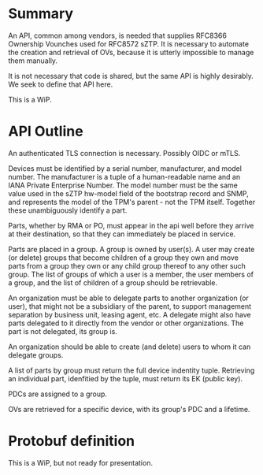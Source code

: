 # Summary
An API, common among vendors, is needed that supplies RFC8366 Ownership
Vounches used for RFC8572 sZTP.  It is necessary to automate the creation
and retrieval of OVs, because it is utterly impossible to manage them
manually.

It is not necessary that code is shared, but the same API is highly desirably.
We seek to define that API here.

This is a WiP.

# API Outline
An authenticated TLS connection is necessary.  Possibly OIDC or mTLS.

Devices must be identified by a serial number, manufacturer, and model
number.  The manufacturer is a tuple of a human-readable name and an
IANA Private Enterprise Number.  The model number must be the same
value used in the sZTP hw-model field of the bootstrap record and SNMP,
and represents the model of the TPM's parent - not the TPM itself.
Together these unambiguously identify a part.

Parts, whether by RMA or PO, must appear in the api well before they
arrive at their destination, so that they can immediately be placed in
service.

Parts are placed in a group.  A group is owned by user(s).  A user
may create (or delete) groups that become children of a group they own
and move parts from a group they own or any child group thereof to any
other such group.  The list of groups of which a user is a member, the
user members of a group, and the list of children of a group should be
retrievable.

An organization must be able to delegate parts to another organization
(or user), that might not be a subsidiary of the parent, to support
management separation by business unit, leasing agent, etc.  A delegate
might also have parts delegated to it directly from the vendor or other
organizations.  The part is not delegated, its group is.

An organization should be able to create (and delete) users to whom it can
delegate groups.

A list of parts by group must return the full device indentity tuple.
Retrieving an individual part, idenfitied by the tuple, must return its
EK (public key).

PDCs are assigned to a group.

OVs are retrieved for a specific device, with its group's PDC and a
lifetime.

# Protobuf definition
This is a WiP, but not ready for presentation.
